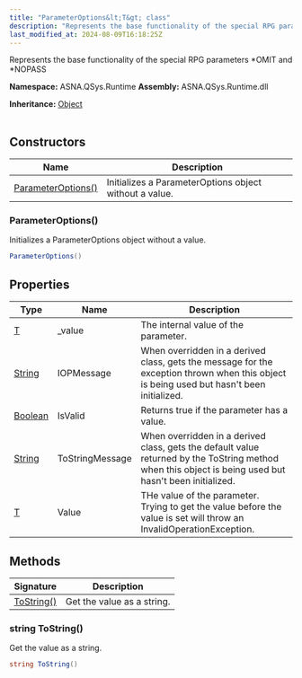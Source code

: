 ```yaml
---
title: "ParameterOptions&lt;T&gt; class"
description: "Represents the base functionality of the special RPG parameters *OMIT and *NOPASS "
last_modified_at: 2024-08-09T16:18:25Z
---
```


Represents the base functionality of the special RPG parameters *OMIT and *NOPASS

**Namespace:** ASNA.QSys.Runtime
**Assembly:** ASNA.QSys.Runtime.dll

**Inheritance:** [Object](https://docs.microsoft.com/en-us/dotnet/api/system.object)
<br>
<br>

## Constructors

| Name | Description |
| --- | --- |
| [ParameterOptions()](#parameteroptions) | Initializes a ParameterOptions object without a value.

### ParameterOptions()

Initializes a ParameterOptions object without a value.

```cs
ParameterOptions()
```

## Properties

| Type | Name | Description
| --- | --- | --- 
| [T](https://learn.microsoft.com/en-us/dotnet/api/system.type?view=net-8.0) | _value | The internal value of the parameter. |
| [String](https://learn.microsoft.com/en-us/dotnet/api/system.string?view=net-8.0) | IOPMessage | When overridden in a derived class, gets the message for the exception thrown when this object is being used but hasn't been initialized. |
| [Boolean](https://docs.microsoft.com/en-us/dotnet/api/system.boolean) | IsValid | Returns true if the parameter has a value. |
| [String](https://learn.microsoft.com/en-us/dotnet/api/system.string?view=net-8.0) | ToStringMessage | When overridden in a derived class, gets the default value returned by the ToString method when this object is being used but hasn't been initialized. |
| [T](https://learn.microsoft.com/en-us/dotnet/api/system.type?view=net-8.0) | Value | THe value of the parameter. Trying to get the value before the value is set will throw an InvalidOperationException. |

## Methods

| Signature | Description |
| --- | --- |
| [ToString()](#string-tostring) | Get the value as a string.

### string ToString()

Get the value as a string.

```cs
string ToString()
```
